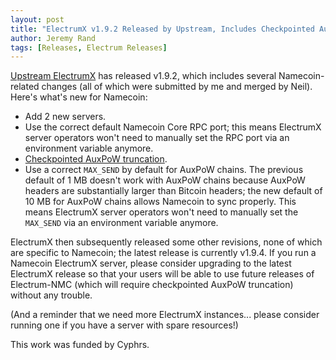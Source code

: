 ```yaml
---
layout: post
title: "ElectrumX v1.9.2 Released by Upstream, Includes Checkpointed AuxPoW Truncation"
author: Jeremy Rand
tags: [Releases, Electrum Releases]
---
```


[Upstream ElectrumX](https://github.com/kyuupichan/electrumx) has released v1.9.2, which includes several Namecoin-related changes (all of which were submitted by me and merged by Neil).  Here's what's new for Namecoin:

* Add 2 new servers.
* Use the correct default Namecoin Core RPC port; this means ElectrumX server operators won't need to manually set the RPC port via an environment variable anymore.
* [Checkpointed AuxPoW truncation]({{site.baseurl}}2019/02/02/electrum-nmc-checkpointed-auxpow-truncation.html).
* Use a correct `MAX_SEND` by default for AuxPoW chains.  The previous default of 1 MB doesn't work with AuxPoW chains because AuxPoW headers are substantially larger than Bitcoin headers; the new default of 10 MB for AuxPoW chains allows Namecoin to sync properly.  This means ElectrumX server operators won't need to manually set the `MAX_SEND` via an environment variable anymore.

ElectrumX then subsequently released some other revisions, none of which are specific to Namecoin; the latest release is currently v1.9.4.  If you run a Namecoin ElectrumX server, please consider upgrading to the latest ElectrumX release so that your users will be able to use future releases of Electrum-NMC (which will require checkpointed AuxPoW truncation) without any trouble.

(And a reminder that we need more ElectrumX instances... please consider running one if you have a server with spare resources!)

This work was funded by Cyphrs.
